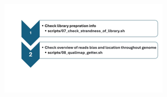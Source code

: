 <p align="center">
  <img src="../images/step4_USAGE_GUIDE.jpg" alt="RNA-seq Flowchart" width="1000">
</p>


